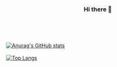 ### <center>Hi there 👋</center>
<br><br><br>

[![Anurag's GitHub stats](https://github-readme-stats.vercel.app/api?username=MaloLelandais)](https://github.com/anuraghazra/github-readme-stats)<br><br>
[![Top Langs](https://github-readme-stats.vercel.app/api/top-langs/?username=anuraghazra)](https://github.com/anuraghazra/github-readme-stats)
